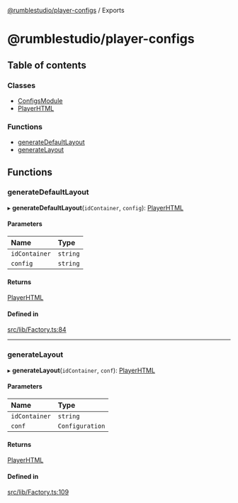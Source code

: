 [@rumblestudio/player-configs](./player-configs/README.md) / Exports

# @rumblestudio/player-configs

## Table of contents

### Classes

- [ConfigsModule](./player-configs/classes/configsmodule.md)
- [PlayerHTML](./player-configs/classes/playerhtml.md)

### Functions

- [generateDefaultLayout](./player-configs/modules.md#generatedefaultlayout)
- [generateLayout](./player-configs/modules.md#generatelayout)

## Functions

### generateDefaultLayout

▸ **generateDefaultLayout**(`idContainer`, `config`): [PlayerHTML](./player-configs/classes/playerhtml.md)

#### Parameters

| Name | Type |
| :------ | :------ |
| `idContainer` | `string` |
| `config` | `string` |

#### Returns

[PlayerHTML](./player-configs/classes/playerhtml.md)

#### Defined in

[src/lib/Factory.ts:84](https://github.com/Redeltaz/rumblestudio/blob/2c7855f/libs/player-configs/src/lib/Factory.ts#L84)

___

### generateLayout

▸ **generateLayout**(`idContainer`, `conf`): [PlayerHTML](./player-configs/classes/playerhtml.md)

#### Parameters

| Name | Type |
| :------ | :------ |
| `idContainer` | `string` |
| `conf` | `Configuration` |

#### Returns

[PlayerHTML](./player-configs/classes/playerhtml.md)

#### Defined in

[src/lib/Factory.ts:109](https://github.com/Redeltaz/rumblestudio/blob/2c7855f/libs/player-configs/src/lib/Factory.ts#L109)
